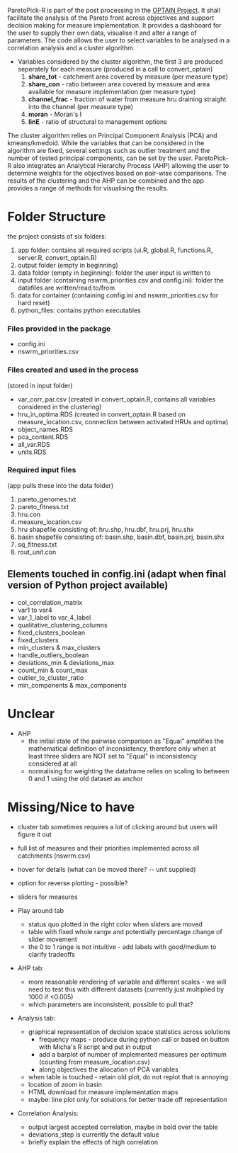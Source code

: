 ParetoPick-R is part of the post processing in the [OPTAIN Project](https://www.optain.eu/). It shall facilitate the analysis of the Pareto front across objectives and support decision making for measure implementation.
It provides a dashboard for the user to supply their own data, visualise it and alter a range of parameters. 
The code allows the user to select variables to be analysed in a correlation analysis and a cluster algorithm. 

* Variables considered by the cluster algorithm, the first 3 are produced seperately for each measure (produced in a call to convert_optain)
  1. **share_tot** - catchment area covered by measure (per measure type) 
  2. **share_con** - ratio between area covered by measure and area available for measure implementation (per measure type) 
  3. **channel_frac** - fraction of water from measure hru draining straight into the channel (per measure type) 
  4. **moran** - Moran's I 
  5. **linE** - ratio of structural to management options 


The cluster algorithm relies on Principal Component Analysis (PCA) and kmeans/kmedoid. While the variables that can be considered in 
the algorithm are fixed, several settings such as outlier treatment and the number of tested principal components, can be set by the user. 
ParetoPick-R also integrates an Analytical Hierarchy Process (AHP) allowing the user to determine weights for the objectives based on pair-wise comparisons. The results of the clustering and the AHP can be combined and the app provides a range of methods for visualising the results.


# Folder Structure
the project consists of six folders:
1. app folder: contains all required scripts (ui.R, global.R, functions.R, server.R, convert_optain.R)
2. output folder (empty in beginning)
3. data folder (empty in beginning): folder the user input is written to
4. input folder (containing nswrm_priorities.csv and config.ini): folder the datafiles are written/read to/from 
5. data for container (containing config.ini and nswrm_priorities.csv for hard reset)
6. python_files: contains python executables 

### Files provided in the package
* config.ini 
* nswrm_priorities.csv 

### Files created and used in the process
(stored in input folder)
* var_corr_par.csv (created in convert_optain.R, contains all variables considered in the clustering)
* hru_in_optima.RDS (created in convert_optain.R based on measure_location.csv, connection between activated HRUs and optima)
* object_names.RDS
* pca_content.RDS
* all_var.RDS
* units.RDS

### Required input files 
(app pulls these into the data folder)
1. pareto_genomes.txt
2. pareto_fitness.txt
3. hru.con
4. measure_location.csv
5. hru shapefile consisting of: hru.shp, hru.dbf, hru.prj, hru.shx
6. basin shapefile consisting of: basin.shp, basin.dbf, basin.prj, basin.shx
7. sq_fitness.txt
8. rout_unit.con

## Elements touched in config.ini (adapt when final version of Python project available)
* col_correlation_matrix
* var1 to var4
* var_1_label to var_4_label
* qualitative_clustering_columns
* fixed_clusters_boolean
* fixed_clusters
* min_clusters & max_clusters
* handle_outliers_boolean
* deviations_min & deviations_max
* count_min & count_max
* outlier_to_cluster_ratio
* min_components & max_components

# Unclear
* AHP
  * the initial state of the pairwise comparison as "Equal" amplifies the mathematical definition of inconsistency, therefore only when at least three sliders are NOT set to "Equal" is inconsistency considered at all
  * normalising for weighting the dataframe relies on scaling to between 0 and 1 using the old dataset as anchor

# Missing/Nice to have
* cluster tab sometimes requires a lot of clicking around but users will figure it out
* full list of measures and their priorities implemented across all catchments (nswrm.csv)
* hover for details (what can be moved there? -- unit supplied)
* option for reverse plotting - possible?
* sliders for measures

* Play around tab
  * status quo plotted in the right color when sliders are moved
  * table with fixed whole range and potentially percentage change of slider movement 
  * the 0 to 1 range is not intuitive - add labels with good/medium to clarify tradeoffs

 
* AHP tab: 
  * more reasonable rendering of variable and different scales - we will need to test this with different datasets (currently just multiplied by 1000 if <0.005)
  * which parameters are inconsistent, possible to pull that?

* Analysis tab: 
  * graphical representation of decision space statistics across solutions
    * frequency maps - produce during python call or based on button with Micha's R script and put in output
    * add a barplot of number of implemented measures per optimum (counting from measure_location.csv)
    * along objectives the allocation of PCA variables
  * when table is touched - retain old plot, do not replot that is annoying
  * location of zoom in basin
  * HTML download for measure implementation maps
  * maybe: line plot only for solutions for better trade off representation
  
* Correlation Analysis:
  * output largest accepted correlation, maybe in bold over the table
  * deviations_step is currently the default value 
  * briefly explain the effects of high correlation


